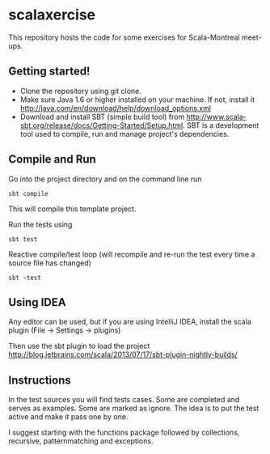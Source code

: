 scalaxercise
============

This repository hosts the code for some exercises for Scala-Montreal meet-ups.

Getting started!
----------------

* Clone the repository using git clone.
* Make sure Java 1.6 or higher installed on your machine. If not, install it http://java.com/en/download/help/download_options.xml
* Download and install SBT (simple build tool) from http://www.scala-sbt.org/release/docs/Getting-Started/Setup.html. SBT is a development tool used to compile, run and manage project's dependencies.

Compile and Run
---------------

Go into the project directory and on the command line run

    sbt compile

This will compile this template project.

Run the tests using

    sbt test

Reactive compile/test loop (will recompile and re-run the test every time a source file has changed)

    sbt ~test

Using IDEA
----------------
Any editor can be used, but if you are using IntelliJ IDEA, install the scala plugin (File -> Settings -> plugins)

Then use the sbt plugin to load the project http://blog.jetbrains.com/scala/2013/07/17/sbt-plugin-nightly-builds/

Instructions
------------

In the test sources you will find tests cases. Some are completed and serves as examples. Some are marked as ignore. The idea
is to put the test active and make it pass one by one.

I suggest starting with the functions package followed by collections, recursive, patternmatching and exceptions.

